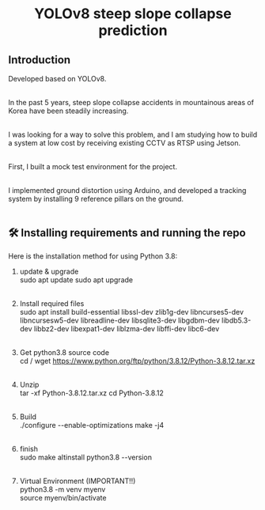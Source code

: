 <h1 align="center">YOLOv8 steep slope collapse prediction</h1>

## Introduction
Developed based on YOLOv8.<br><br>

In the past 5 years, steep slope collapse accidents in mountainous areas of Korea have been steadily increasing.<br><br>

I was looking for a way to solve this problem,
and I am studying how to build a system at low cost by receiving existing CCTV as RTSP using Jetson.<br><br>

First, I built a mock test environment for the project.<br><br>

I implemented ground distortion using Arduino, and developed a tracking system by installing 9 reference pillars on the ground.<br><br>




## :hammer_and_wrench: Installing requirements and running the repo
Here is the installation method for using Python 3.8:

1. update & upgrade<br>
sudo apt update
sudo apt upgrade<br><br>

2. Install required files<br>
sudo apt install build-essential libssl-dev zlib1g-dev libncurses5-dev libncursesw5-dev libreadline-dev libsqlite3-dev libgdbm-dev libdb5.3-dev libbz2-dev libexpat1-dev liblzma-dev libffi-dev libc6-dev<br><br>

3. Get python3.8 source code<br>
cd /
wget https://www.python.org/ftp/python/3.8.12/Python-3.8.12.tar.xz<br><br>

4. Unzip<br>
tar -xf Python-3.8.12.tar.xz
cd Python-3.8.12<br><br>

5. Build<br>
./configure --enable-optimizations
make -j4<br><br>

6. finish<br>
sudo make altinstall
python3.8 --version<br><br>

7. Virtual Environment (IMPORTANT!!)<br>
python3.8 -m venv myenv                                     
source myenv/bin/activate


